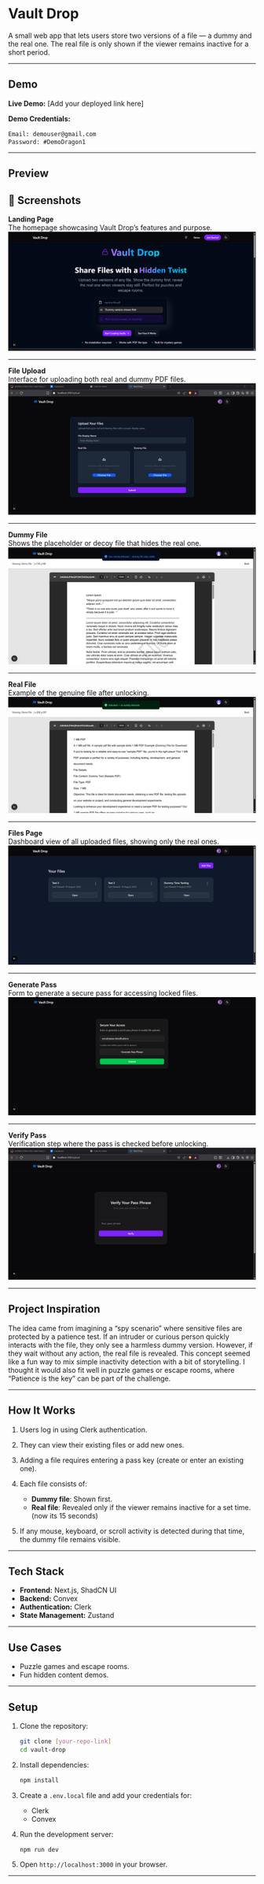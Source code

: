 # Vault Drop

A small web app that lets users store two versions of a file — a dummy and the real one. The real file is only shown if the viewer remains inactive for a short period.

---

## Demo

**Live Demo:** [Add your deployed link here]

**Demo Credentials:**

```
Email: demouser@gmail.com
Password: #DemoDragon1

```

---

## Preview

## 📸 Screenshots

**Landing Page**  
The homepage showcasing Vault Drop’s features and purpose.  
![Landing Page](public/screenshots/landing-page.png)

---

**File Upload**  
Interface for uploading both real and dummy PDF files.  
![File Upload](public/screenshots/file-upload.png)

---

**Dummy File**  
Shows the placeholder or decoy file that hides the real one.  
![Dummy File](public/screenshots/dummy-file.png)

---

**Real File**  
Example of the genuine file after unlocking.  
![Real File](public/screenshots/real-file.png)

---

**Files Page**  
Dashboard view of all uploaded files, showing only the real ones.  
![Files Page](public/screenshots/files-page.png)

---

**Generate Pass**  
Form to generate a secure pass for accessing locked files.  
![Generate Pass](public/screenshots/generate-pass.png)

---

**Verify Pass**  
Verification step where the pass is checked before unlocking.  
![Verify Pass](public/screenshots/verify-pass.png)

---

## Project Inspiration

The idea came from imagining a “spy scenario” where sensitive files are protected by a patience test. If an intruder or curious person quickly interacts with the file, they only see a harmless dummy version. However, if they wait without any action, the real file is revealed. This concept seemed like a fun way to mix simple inactivity detection with a bit of storytelling. I thought it would also fit well in puzzle games or escape rooms, where “Patience is the key” can be part of the challenge.

---

## How It Works

1.  Users log in using Clerk authentication.
2.  They can view their existing files or add new ones.
3.  Adding a file requires entering a pass key (create or enter an existing one).
4.  Each file consists of:

    - **Dummy file**: Shown first.
    - **Real file**: Revealed only if the viewer remains inactive for a set time. (now its 15 seconds)

5.  If any mouse, keyboard, or scroll activity is detected during that time, the dummy file remains visible.

---

## Tech Stack

- **Frontend:** Next.js, ShadCN UI
- **Backend:** Convex
- **Authentication:** Clerk
- **State Management:** Zustand

---

## Use Cases

- Puzzle games and escape rooms.
- Fun hidden content demos.

---

## Setup

1.  Clone the repository:

    ```bash
    git clone [your-repo-link]
    cd vault-drop

    ```

2.  Install dependencies:

    ```bash
    npm install

    ```

3.  Create a `.env.local` file and add your credentials for:

    - Clerk
    - Convex

4.  Run the development server:

    ```bash
    npm run dev

    ```

5.  Open `http://localhost:3000` in your browser.

---
